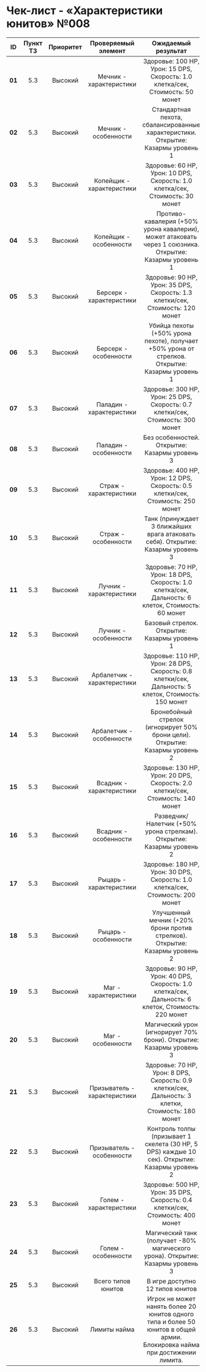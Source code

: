 # Чек-лист - «Характеристики юнитов» №008

| **ID** | **Пункт ТЗ** | **Приоритет** | **Проверяемый элемент** | **Ожидаемый результат** | **Статус** | **Примечания** |
| :-: | :-: | :-: | :-: | :-: | :-: | :-: |
| **01** | 5.3 | Высокий | Мечник - характеристики | Здоровье: 100 HP, Урон: 15 DPS, Скорость: 1.0 клетка/сек, Стоимость: 50 монет | | |
| **02** | 5.3 | Высокий | Мечник - особенности | Стандартная пехота, сбалансированные характеристики. Открытие: Казармы уровень 1 | | |
| **03** | 5.3 | Высокий | Копейщик - характеристики | Здоровье: 60 HP, Урон: 10 DPS, Скорость: 1.0 клетка/сек, Стоимость: 30 монет | | |
| **04** | 5.3 | Высокий | Копейщик - особенности | Противо-кавалерия (+50% урона кавалерии), может атаковать через 1 союзника. Открытие: Казармы уровень 1 | | |
| **05** | 5.3 | Высокий | Берсерк - характеристики | Здоровье: 90 HP, Урон: 35 DPS, Скорость: 1.3 клетки/сек, Стоимость: 120 монет | | |
| **06** | 5.3 | Высокий | Берсерк - особенности | Убийца пехоты (+50% урона пехоте), получает +50% урона от стрелков. Открытие: Казармы уровень 1 | | |
| **07** | 5.3 | Высокий | Паладин - характеристики | Здоровье: 300 HP, Урон: 25 DPS, Скорость: 0.7 клетки/сек, Стоимость: 300 монет | | |
| **08** | 5.3 | Высокий | Паладин - особенности | Без особенностей. Открытие: Казармы уровень 3 | | |
| **09** | 5.3 | Высокий | Страж - характеристики | Здоровье: 400 HP, Урон: 12 DPS, Скорость: 0.5 клетки/сек, Стоимость: 250 монет | | |
| **10** | 5.3 | Высокий | Страж - особенности | Танк (принуждает 3 ближайших врага атаковать себя). Открытие: Казармы уровень 3 | | |
| **11** | 5.3 | Высокий | Лучник - характеристики | Здоровье: 70 HP, Урон: 18 DPS, Скорость: 1.0 клетка/сек, Дальность: 6 клеток, Стоимость: 60 монет | | |
| **12** | 5.3 | Высокий | Лучник - особенности | Базовый стрелок. Открытие: Казармы уровень 1 | | |
| **13** | 5.3 | Высокий | Арбалетчик - характеристики | Здоровье: 110 HP, Урон: 28 DPS, Скорость: 0.8 клетки/сек, Дальность: 5 клеток, Стоимость: 150 монет | | |
| **14** | 5.3 | Высокий | Арбалетчик - особенности | Бронебойный стрелок (игнорирует 50% брони цели). Открытие: Казармы уровень 2 | | |
| **15** | 5.3 | Высокий | Всадник - характеристики | Здоровье: 130 HP, Урон: 20 DPS, Скорость: 2.0 клетки/сек, Стоимость: 140 монет | | |
| **16** | 5.3 | Высокий | Всадник - особенности | Разведчик/Налетчик (+50% урона стрелкам). Открытие: Казармы уровень 2 | | |
| **17** | 5.3 | Высокий | Рыцарь - характеристики | Здоровье: 180 HP, Урон: 30 DPS, Скорость: 1.0 клетка/сек, Стоимость: 200 монет | | |
| **18** | 5.3 | Высокий | Рыцарь - особенности | Улучшенный мечник (+20% брони против стрелков). Открытие: Казармы уровень 2 | | |
| **19** | 5.3 | Высокий | Маг - характеристики | Здоровье: 90 HP, Урон: 40 DPS, Скорость: 1.0 клетка/сек, Дальность: 6 клеток, Стоимость: 220 монет | | |
| **20** | 5.3 | Высокий | Маг - особенности | Магический урон (игнорирует 70% брони). Открытие: Казармы уровень 3 | | |
| **21** | 5.3 | Высокий | Призыватель - характеристики | Здоровье: 70 HP, Урон: 8 DPS, Скорость: 0.9 клетки/сек, Дальность: 3 клетки, Стоимость: 180 монет | | |
| **22** | 5.3 | Высокий | Призыватель - особенности | Контроль толпы (призывает 1 скелета (30 HP, 5 DPS) каждые 10 сек). Открытие: Казармы уровень 2 | | |
| **23** | 5.3 | Высокий | Голем - характеристики | Здоровье: 500 HP, Урон: 35 DPS, Скорость: 0.4 клетки/сек, Стоимость: 400 монет | | |
| **24** | 5.3 | Высокий | Голем - особенности | Магический танк (получает -80% магического урона). Открытие: Казармы уровень 3 | | |
| **25** | 5.3 | Высокий | Всего типов юнитов | В игре доступно 12 типов юнитов | | |
| **26** | 5.3 | Высокий | Лимиты найма | Игрок не может нанять более 20 юнитов одного типа и более 50 юнитов в общей армии. Блокировка найма при достижении лимита. | | |




